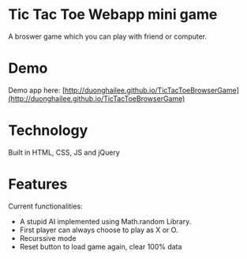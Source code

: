 # Tic Tac Toe Webapp mini game
A broswer game which you can play with friend or computer.

# Demo
Demo app here: [http://duonghailee.github.io/TicTacToeBrowserGame](http://duonghailee.github.io/TicTacToeBrowserGame) 

# Technology
Built in HTML, CSS, JS and jQuery

# Features
Current functionalities: 

- A stupid AI implemented using Math.random Library.
- First player can always choose to play as X or O.
- Recurssive mode
- Reset button to load game again, clear 100% data

